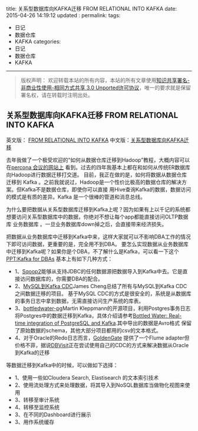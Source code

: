title: 关系型数据库向KAFKA迁移 FROM RELATIONAL INTO KAFKA
date: 2015-04-26 14:19:12
updated	:
permalink:
tags:
- 日记
- 数据仓库
- KAFKA
categories:
- 日记
- 数据仓库
- KAFKA


---

>版权声明：
>欢迎转载本站的所有内容，本站的所有文章使用[知识共享署名-非商业性使用-相同方式共享 3.0 Unported许可协议](http://creativecommons.org/licenses/by-nc-sa/3.0/deed.zh)，唯一的要求就是保留署名权，请在转载时注明出处。

##  关系型数据库向KAFKA迁移 FROM RELATIONAL INTO KAFKA

英文版： [FROM RELATIONAL INTO KAFKA](http://ingest.tips/2015/04/26/from-relational-into-kafka/)
中文版：[关系型数据库向KAFKA迁移](http://wanghaisheng.github.io/2015/04/26/from-relational-to-Kafka)

去年我做了一个极受欢迎的“如何从数据仓库迁移到Hadoop”教程，大概内容可以在[percona 会议的网站上](https://www.percona.com/live/mysql-conference-2014/sessions/relational-hadoop-migrating-your-data-pipeline)
看到。过去的四年我基本上都在和如何从传统ER数据库向Hadoop进行数据迁移打交道。
目前，我正在做的是，如何将数据从数据仓库迁移到 Kafka  。之前我就说过，Hadoop是一个性价比极高的数据仓库的解决方案。但Kafka不是数据仓库，即使你可以直接
用Hive查询Kafka的数据，数据访问的模式是有质的差异。Kafka 是一个很棒的管道和消息总线。

为什么要把数据从关系型数据库迁移到Kafka上呢？因为如果有上以千记的系统都想要访问关系型数据库中的数据，你绝对不想让每个app都能直接访问OLTP数据库 业务数据库
。一旦业务数据库down掉之后，会直接带来经济损失。

把数据从业务数据库中迁移到Kafka中来，这样大家就可以不影响DBA工作的情况下即可访问数据，更重要的是，完全用不到DBA。
要怎么实现数据从业务数据库中迁移到Kafka呢？如果你是个DBA，不了解什么是Kafka，可以看一下这个[PPT:Kafka for DBAs](http://www.slideshare.net/gwenshap/kafka-for-dbas)
基本上有如下几种方式：
* 1、[Sqoop2](http://sqoop.apache.org/)能够从支持JDBC的任何数据源把数据导入到Kafka中去。它是直接访问数据库的，你需要DBA的配合。
* 2、[MySQL到Kafka CDC](https://github.com/wushujames/mysql-cdc-projects/wiki)James Cheng总结了所有与MySQL到Kafka CDC之间数据迁移的项目。
基于MySQL CDC的方式是很安全的，系统是从数据库的事务日志中拿到数据，无需直接访问生产系统的库表。
* 3、[bottledwater-pg](https://github.com/confluentinc/bottledwater-pg)Martin Kleppmann的开源项目，利用Postgres事务日志将Postgres中的数据迁移到Kafka，具体介绍请参考[Bottled Water: Real-time integration of PostgreSQL and Kafka](http://blog.confluent.io/2015/04/23/bottled-water-real-time-integration-of-postgresql-and-kafka/).其中导出的数据是Avro格式
保留了原始数据的schema，其他大部分项目都用的csv的文本格式。
* 4、对于Oracle的Redo日志而言，[GoldenGate](https://www.oracle.com/middleware/data-integration/goldengate/big-data/index.html)
提供了一个Flume adapter但价格不菲，据说[DBVisit](http://www.dbvisit.com/)正在尝试使用自己的CDC的方式来解决数据从Oracle到Kafka的迁移

等数据迁移到Kafka中的时候，可以做如下选择：

* 1、使用一些如Cloudera Search, Elastisearch 的文本索引技术
* 2、使用流处理方式来处理数据，将其导入到NoSQL数据库当做物化视图来使用
* 3、转移至审计系统
* 4、转移至监控系统
* 3、在不同的Dashboard进行展示
* 3、用作系统缓存
